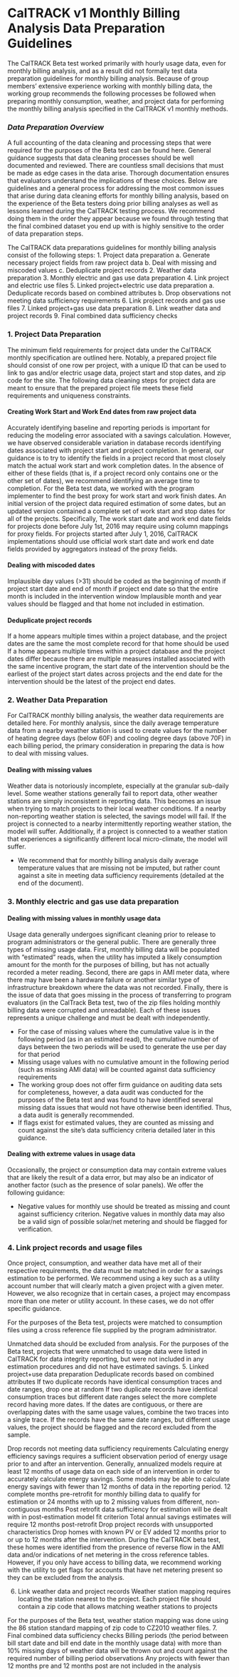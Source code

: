 
# CalTRACK v1 Monthly Billing Analysis Data Preparation Guidelines

The CalTRACK Beta test worked primarily with hourly usage data, even for monthly billing analysis, and as a result did not formally test data preparation guidelines for monthly billing analysis. Because of group members’ extensive experience working with monthly billing data, the working group recommends the following processes be followed when preparing monthly consumption, weather, and project data for performing the monthly billing analysis specified in the CalTRACK v1 monthly methods. 

### *Data Preparation Overview*
A full accounting of the data cleaning and processing steps that were required for the purposes of the Beta test can be found here. General guidance suggests that data cleaning processes should be well documented and reviewed. There are countless small decisions that must be made as edge cases in the data arise. Thorough documentation ensures that evaluators understand the implications of these choices. Below are guidelines and a general process for addressing the most common issues that arise during data cleaning efforts for monthly billing analysis, based on the experience of the Beta testers doing prior billing analyses as well as lessons learned during the CalTRACK testing process. We recommend doing them in the order they appear because we found through testing that the final combined dataset you end up with is highly sensitive to the order of data preparation steps. 

The CalTRACK data preparations guidelines for monthly billing analysis consist of the following steps:
    1. Project data preparation 
      a. Generate necessary project fields from raw project data
      b. Deal with missing and miscoded values
      c. Deduplicate project records
    2. Weather data preparation
    3. Monthly electric and gas use data preparation 
    4. Link project and electric use files
    5. Linked project+electric use data preparation
        a. Deduplicate records based on combined attributes
        b. Drop observations not meeting data sufficiency requirements
    6. Link project records and gas use files
    7. Linked project+gas use data preparation
    8. Link weather data and project records
    9. Final combined data sufficiency checks

### 1. Project Data Preparation
The minimum field requirements for project data under the CalTRACK monthly specification are outlined here. Notably, a prepared project file should consist of one row per project, with a unique ID that can be used to link to gas and/or electric usage data, project start and stop dates, and zip code for the site. The following data cleaning steps for project data are meant to ensure that the prepared project file meets these field requirements and uniqueness constraints. 
#### Creating Work Start and Work End dates from raw project data
Accurately identifying baseline and reporting periods is important for reducing the modeling error associated with a savings calculation. However, we have observed considerable variation in database records identifying dates associated with project start and project completion.
In general, our guidance is to try to identify the fields in a project record that most closely match the actual work start and work completion dates. In the absence of either of these fields (that is, if a project record only contains one or the other set of dates), we recommend identifying an average time to completion.
For the Beta test data, we worked with the program implementer to find the best proxy for work start and work finish dates. An initial version of the project data required estimation of some dates, but an updated version contained a complete set of work start and stop dates for all of the projects. Specifically, The work start date and work end date fields for projects done before July 1st, 2016 may require using column mappings for proxy fields. For projects started after July 1, 2016, CalTRACK implementations should use official work start date and work end date fields provided by aggregators instead of the proxy fields.

#### Dealing with miscoded dates
Implausible day values (>31) should be coded as the beginning of month if project start date and end of month if project end date so that the entire month is included in the intervention window
Implausible month and year values should be flagged and that home not included in estimation.
#### Deduplicate project records
If a home appears multiple times within a project database, and the project dates are the same the most complete record for that home should be used
If a home appears multiple times within a project database and the project dates differ because there are multiple measures installed associated with the same incentive program, the start date of the intervention should be the earliest of the project start dates across projects and the end date for the intervention should be the latest of the project end dates.

### 2. Weather Data Preparation
For CalTRACK monthly billing analysis, the weather data requirements are detailed here. For monthly analysis, since the daily average temperature data from a nearby weather station is used to create values for the number of heating degree days (below 60F) and cooling degree days (above 70F) in each billing period, the primary consideration in preparing the data is how to deal with missing values.
#### Dealing with missing values
Weather data is notoriously incomplete, especially at the granular sub-daily level. Some weather stations generally fail to report data, other weather stations are simply inconsistent in reporting data. This becomes an issue when trying to match projects to their local weather conditions. If a nearby non-reporting weather station is selected, the savings model will fail. If the project is connected to a nearby intermittently reporting weather station, the model will suffer. Additionally, if a project is connected to a weather station that experiences a significantly different local micro-climate, the model will suffer.
* We recommend that for monthly billing analysis daily average temperature values that are missing not be imputed, but rather count against a site in meeting data sufficiency requirements (detailed at the end of the document).

### 3. Monthly electric and gas use data preparation

#### Dealing with missing values in monthly usage data
Usage data generally undergoes significant cleaning prior to release to program administrators or the general public. There are generally three types of missing usage data. First, monthly billing data will be populated with “estimated” reads, when the utility has imputed a likely consumption amount for the month for the purposes of billing, but has not actually recorded a meter reading. Second, there are gaps in AMI meter data, where there may have been a hardware failure or another similar type of infrastructure breakdown where the data was not recorded. Finally, there is the issue of data that goes missing in the process of transferring to program evaluators (in the CalTrack Beta test, two of the zip files holding monthly billing data were corrupted and unreadable). Each of these issues represents a unique challenge and must be dealt with independently.
* For the case of missing values where the cumulative value is in the following period (as in an estimated read), the cumulative number of days between the two periods will be used to generate the use per day for that period
* Missing usage values with no cumulative amount in the following period (such as missing AMI data) will be counted against data sufficiency requirements
* The working group does not offer firm guidance on auditing data sets for completeness, however, a data audit was conducted for the purposes of the Beta test and was found to have identified several missing data issues that would not have otherwise been identified. Thus, a data audit is generally recommended.
* If flags exist for estimated values, they are counted as missing and count against the site’s data sufficiency criteria detailed later in this guidance.

#### Dealing with extreme values in usage data
Occasionally, the project or consumption data may contain extreme values that are likely the result of a data error, but may also be an indicator of another factor (such as the presence of solar panels). We offer the following guidance:
* Negative values for monthly use should be treated as missing and count against sufficiency criterion. Negative values in monthly data may also be a valid sign of possible solar/net metering and should be flagged for verification.

### 4. Link project records and usage files
Once project, consumption, and weather data have met all of their respective requirements, the data must be matched in order for a savings estimation to be performed. We recommend using a key such as a utility account number that will clearly match a given project with a given meter. However, we also recognize that in certain cases, a project may encompass more than one meter or utility account. In these cases, we do not offer specific guidance.
 
For the purposes of the Beta test, projects were matched to consumption files using a cross reference file supplied by the program administrator.
 
 
Unmatched data should be excluded from analysis.
For the purposes of the Beta test, projects that were unmatched to usage data were listed in CalTRACK for data integrity reporting, but were not included in any estimation procedures and did not have estimated savings.
5. Linked project+use data preparation
Deduplicate records based on combined attributes
If two duplicate records have identical consumption traces and date ranges, drop one at random
If two duplicate records have identical consumption traces but different date ranges select the more complete record having more dates. If the dates are contiguous, or there are overlapping dates with the same usage values, combine the two traces into a single trace. 
If the records have the same date ranges, but different usage values, the project should be flagged and the record excluded from the sample.

Drop records not meeting data sufficiency requirements
Calculating energy efficiency savings requires a sufficient observation period of energy usage prior to and after an intervention. Generally, annualized models require at least 12 months of usage data on each side of an intervention in order to accurately calculate energy savings. Some models may be able to calculate energy savings with fewer than 12 months of data in the reporting period.
12 complete months pre-retrofit for monthly billing data to qualify for estimation or 24 months with up to 2 missing values from different, non-contiguous months
Post retrofit data sufficiency for estimation will be dealt with in post-estimation model fit criterion
Total annual savings estimates will require 12 months post-retrofit
Drop project records with unsupported characteristics 
Drop homes with known PV or EV added 12 months prior to or up to 12 months after the intervention. During the CalTRACK beta test, these homes were identified from the presence of reverse flow in the AMI data and/or indications of net metering in the cross reference tables. However, if you only have access to billing data, we recommend working with the utility to get flags for accounts that have net metering present so they can be excluded from the analysis.

6. Link weather data and project records
Weather station mapping requires locating the station nearest to the project. Each project file should contain a zip code that allows matching weather stations to projects

For the purposes of the Beta test, weather station mapping was done using the 86 station standard mapping of zip code to CZ2010 weather files.
7. Final combined data sufficiency checks
Billing periods (the period between bill start date and bill end date in the monthly usage data) with more than 10% missing days of weather data will be thrown out and count against the required number of billing period observations
Any projects with fewer than 12 months pre and 12 months post are not included in the analysis

